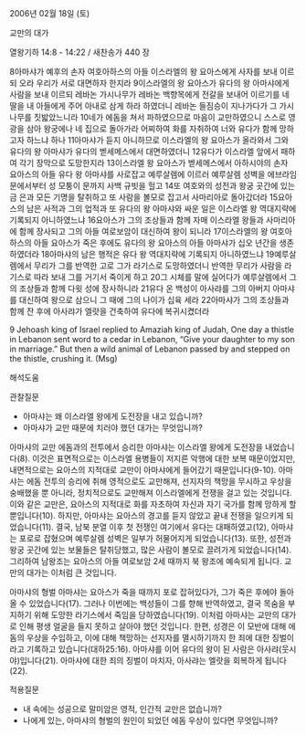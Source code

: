 2006년 02월 18일 (토)

교만의 대가



열왕기하 14:8 - 14:22 / 새찬송가 440 장


8아마샤가 예후의 손자 여호아하스의 아들 이스라엘의 왕 요아스에게 사자를 보내 이르되 오라 우리가 서로 대면하자 한지라 9이스라엘의 왕 요아스가 유다의 왕 아마샤에게 사람을 보내 이르되 레바논 가시나무가 레바논 백향목에게 전갈을 보내어 이르기를 네 딸을 내 아들에게 주어 아내로 삼게 하라 하였더니 레바논 들짐승이 지나가다가 그 가시나무를 짓밟았느니라 10네가 에돔을 쳐서 파하였으므로 마음이 교만하였으니 스스로 영광을 삼아 왕궁에나 네 집으로 돌아가라 어찌하여 화를 자취하여 너와 유다가 함께 망하고자 하느냐 하나 11아마샤가 듣지 아니하므로 이스라엘의 왕 요아스가 올라와서 그와 유다의 왕 아마샤가 유다의 벧세메스에서 대면하였더니 12유다가 이스라엘 앞에서 패하여 각기 장막으로 도망한지라 13이스라엘 왕 요아스가 벧세메스에서 아하시야의 손자 요아스의 아들 유다 왕 아마샤를 사로잡고 예루살렘에 이르러 예루살렘 성벽을 에브라임 문에서부터 성 모퉁이 문까지 사백 규빗을 헐고 14또 여호와의 성전과 왕궁 곳간에 있는 금 은과 모든 기명을 탈취하고 또 사람을 볼모로 잡고서 사마리아로 돌아갔더라 15요아스의 남은 사적과 그의 업적과 또 유다의 왕 아마샤와 싸운 일은 이스라엘 왕 역대지략에 기록되지 아니하였느냐 16요아스가 그의 조상들과 함께 자매 이스라엘 왕들과 사마리아에 함께 장사되고 그의 아들 여로보암이 대신하여 왕이 되니라 17이스라엘의 왕 여호아하스의 아들 요아스가 죽은 후에도 유다의 왕 요아스의 아들 아마샤가 십오 년간을 생존하였더라 18아마샤의 남은 행적은 유다 왕 역대지략에 기록되지 아니하였느냐 19예루살렘에서 무리가 그를 반역한 고로 그가 라기스로 도망하였더니 반역한 무리가 사람을 라기스로 따라 보내 그를 거기서 죽이게 하고 20그 시체를 말에 실어다가 예루살렘에서 그의 조상들과 함께 다윗 성에 장사하니라 21유다 온 백성이 아사랴를 그의 아버지 아마샤를 대신하여 왕으로 삼으니 그 때에 그의 나이가 십육 세라 22아마샤가 그의 조상들과 함께 잔 후에 아사랴가 엘랏을 건축하여 유다에 복귀시켰더라 

9 Jehoash king of Israel replied to Amaziah king of Judah, One day a thistle in Lebanon sent word to a cedar in Lebanon, “Give your daughter to my son in marriage.” But then a wild animal of Lebanon passed by and stepped on the thistle, crushing it. (Msg)

해석도움





관찰질문 
- 아마샤는 왜 이스라엘 왕에게 도전장을 내고 있습니까? 
- 아마샤가 교만 때문에 치러야 했던 대가는 무엇입니까? 


아마샤의 교만 
에돔과의 전투에서 승리한 아마샤는 이스라엘 왕에게 도전장을 내었습니다(8). 이것은 표면적으로는 이스라엘 용병들이 저지른 악행에 대한 보복 때문이었지만, 내면적으로는 요아스의 지적대로 교만이 아마샤에게 들어갔기 때문입니다(9-10). 아마샤는 에돔 전투의 승리에 취해 영적으로도 교만해져, 선지자의 책망을 무시하고 우상을 숭배했을 뿐 아니라, 정치적으로도 교만해져 이스라엘에게 전쟁을 걸고 있는 것입니다. 이와 같은 교만은, 요아스의 지적대로 화를 자초하여 자신과 자기 국가를 함께 망하게 할 뿐입니다(10). 하지만, 아마샤는 요아스의 경고를 듣지 않았고 끝내 전쟁을 일으키게 되었습니다(11). 결국, 남북 분열 이후 첫 전쟁인 여기에서 유다는 대패하였고(12), 아마샤는 포로로 잡혔으며 예루살렘 성벽은 일부가 허물어지게 되었습니다(13). 또한, 성전과 왕궁 곳간에 있는 보물들은 탈취당했고, 많은 사람이 볼모로 끌려가게 되었습니다(14). 그리하여 남왕조는 요아스의 아들 여로보암 2세 때까지 북 왕조에 예속되게 됩니다. 교만의 대가는 이처럼 큰 것입니다. 

아마샤의 형벌 
아마샤는 요아스가 죽을 때까지 포로 잡혀있다가, 그가 죽은 후에야 돌아올 수 있었습니다(17). 그러나 이번에는 백성들이 그를 향해 반역하였고, 결국 목숨을 부지하기 위해 도망한 라기스에서 죽임을 당하였습니다(19). 이처럼 아마샤는 교만의 대가로 인해 평생 얼굴을 들지 못하고 살아야 했던 것입니다. 한편, 성경은 이 모반에 대해 에돔의 우상을 수입하고, 이에 대해 책망하는 선지자를 멸시하기까지 한 죄에 대한 징벌이라고 기록하고 있습니다(대하25:16). 아마샤를 이어 유다의 왕이 된 사람은 아사랴(웃시야)입니다(21). 아마샤에 대한 죄의 징벌이 마치자, 아사랴는 엘랏을 회복하게 됩니다(22). 


적용질문 
- 내 속에는 성공으로 말미암은 영적, 인간적 교만은 없습니까? 
- 나에게 있는, 아마샤의 형벌의 원인이 되었던 에돔 우상이 있다면 무엇입니까?